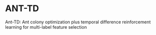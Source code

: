 # ANT-TD
Ant-TD: Ant colony optimization plus temporal difference reinforcement learning for multi-label feature selection
